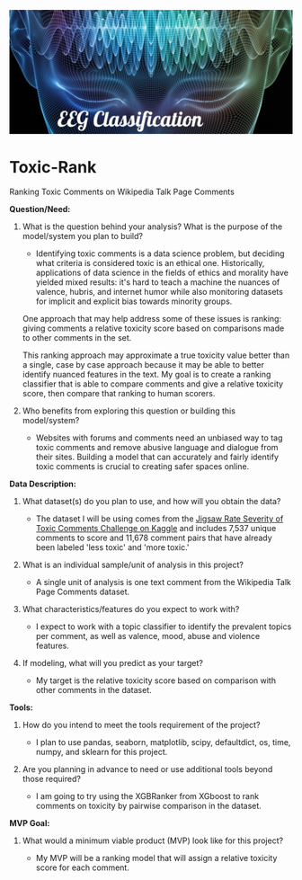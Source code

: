 ![Banner](https://github.com/CeliaSagas/EEG-Classification/blob/ea04509c7d718a20ba113980dbb6475299d47efe/img/EEG%20Class.jpg)



# Toxic-Rank
Ranking Toxic Comments on Wikipedia Talk Page Comments




**Question/Need:**

1. What is the question behind your analysis? What is the purpose of the model/system you plan to build?

      - Identifying toxic comments is a data science problem, but deciding what criteria is considered toxic is an ethical one. Historically, applications of data science in the fields of ethics and morality have yielded mixed results: it's hard to teach a machine the nuances of valence, hubris, and internet humor while also monitoring datasets for implicit and explicit bias towards minority groups.

      One approach that may help address some of these issues is ranking: giving comments a relative toxicity score based on comparisons made to other comments in the set.

      This ranking approach may approximate a true toxicity value better than a single, case by case approach because it may be able to better identify nuanced features in the text. My goal is to create a ranking classifier that is able to compare comments and give a relative toxicity score, then compare that ranking to human scorers.




2. Who benefits from exploring this question or building this model/system?

    - Websites with forums and comments need an unbiased way to tag toxic comments and remove abusive language and dialogue from their sites. Building a model that can accurately and fairly identify toxic comments is crucial to creating safer spaces online.



**Data Description:**

1. What dataset(s) do you plan to use, and how will you obtain the data?

    - The dataset I will be using comes from the [Jigsaw Rate Severity of Toxic Comments Challenge on Kaggle](https://www.kaggle.com/c/jigsaw-toxic-severity-rating/data) and includes 7,537 unique comments to score and 11,678 comment pairs that have already been labeled 'less toxic' and 'more toxic.'

2. What is an individual sample/unit of analysis in this project?

    - A single unit of analysis is one text comment from the Wikipedia Talk Page Comments dataset.


3. What characteristics/features do you expect to work with?

    - I expect to work with a topic classifier to identify the prevalent topics per comment, as well as valence, mood, abuse and violence features.


4. If modeling, what will you predict as your target?

    - My target is the relative toxicity score based on comparison with other comments in the dataset.



**Tools:**

1. How do you intend to meet the tools requirement of the project?

    - I plan to use pandas, seaborn, matplotlib, scipy, defaultdict, os, time, numpy, and sklearn for this project.

2. Are you planning in advance to need or use additional tools beyond those required?

    - I am going to try using the XGBRanker from XGboost to rank comments on toxicity by pairwise comparison in the dataset.



**MVP Goal:**

1. What would a minimum viable product (MVP) look like for this project?

    - My MVP will be a ranking model that will assign a relative toxicity score for each comment. 
